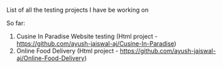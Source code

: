 List of all the testing projects I have be working on

So far:
1. Cusine In Paradise Website testing (Html project - https://github.com/ayush-jaiswal-aj/Cusine-In-Paradise)
2. Online Food Delivery (Html project - https://github.com/ayush-jaiswal-aj/Online-Food-Delivery)
